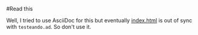 #Read this

Well, I tried to use AsciiDoc for this but eventually [index.html](index.html) is out of sync with `testeando.ad`. So don't use it. 
